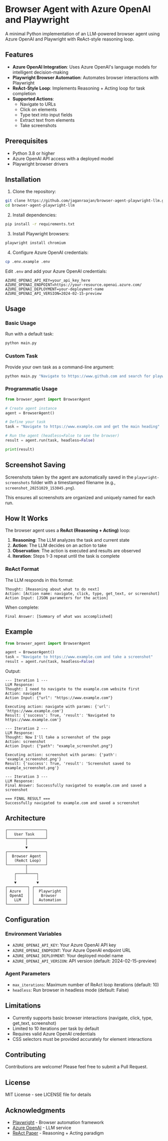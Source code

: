 # Browser Agent with Azure OpenAI and Playwright

A minimal Python implementation of an LLM-powered browser agent using Azure OpenAI and Playwright with ReAct-style reasoning loop.

## Features

- **Azure OpenAI Integration**: Uses Azure OpenAI's language models for intelligent decision-making
- **Playwright Browser Automation**: Automates browser interactions with Playwright
- **ReAct-Style Loop**: Implements Reasoning + Acting loop for task completion
- **Supported Actions**:
  - Navigate to URLs
  - Click on elements
  - Type text into input fields
  - Extract text from elements
  - Take screenshots

## Prerequisites

- Python 3.8 or higher
- Azure OpenAI API access with a deployed model
- Playwright browser drivers

## Installation

1. Clone the repository:
```bash
git clone https://github.com/jaganraajan/browser-agent-playwright-llm.git
cd browser-agent-playwright-llm
```

2. Install dependencies:
```bash
pip install -r requirements.txt
```

3. Install Playwright browsers:
```bash
playwright install chromium
```

4. Configure Azure OpenAI credentials:
```bash
cp .env.example .env
```

Edit `.env` and add your Azure OpenAI credentials:
```env
AZURE_OPENAI_API_KEY=your_api_key_here
AZURE_OPENAI_ENDPOINT=https://your-resource.openai.azure.com/
AZURE_OPENAI_DEPLOYMENT=your-deployment-name
AZURE_OPENAI_API_VERSION=2024-02-15-preview
```

## Usage

### Basic Usage

Run with a default task:
```bash
python main.py
```

### Custom Task

Provide your own task as a command-line argument:
```bash
python main.py "Navigate to https://www.github.com and search for playwright"
```

### Programmatic Usage

```python
from browser_agent import BrowserAgent

# Create agent instance
agent = BrowserAgent()

# Define your task
task = "Navigate to https://www.example.com and get the main heading"

# Run the agent (headless=False to see the browser)
result = agent.run(task, headless=False)

print(result)
```

## Screenshot Saving

Screenshots taken by the agent are automatically saved in the `playwright-screenshots` folder with a timestamped filename (e.g., `screenshot_20251029_153045.png`).

This ensures all screenshots are organized and uniquely named for each run.

## How It Works

The browser agent uses a **ReAct (Reasoning + Acting)** loop:

1. **Reasoning**: The LLM analyzes the task and current state
2. **Action**: The LLM decides on an action to take
3. **Observation**: The action is executed and results are observed
4. **Iteration**: Steps 1-3 repeat until the task is complete

### ReAct Format

The LLM responds in this format:
```
Thought: [Reasoning about what to do next]
Action: [Action name: navigate, click, type, get_text, or screenshot]
Action Input: [JSON parameters for the action]
```

When complete:
```
Final Answer: [Summary of what was accomplished]
```

## Example

```python
from browser_agent import BrowserAgent

agent = BrowserAgent()
task = "Navigate to https://www.example.com and take a screenshot"
result = agent.run(task, headless=False)
```

Output:
```
--- Iteration 1 ---
LLM Response:
Thought: I need to navigate to the example.com website first
Action: navigate
Action Input: {"url": "https://www.example.com"}

Executing action: navigate with params: {'url': 'https://www.example.com'}
Result: {'success': True, 'result': 'Navigated to https://www.example.com'}

--- Iteration 2 ---
LLM Response:
Thought: Now I'll take a screenshot of the page
Action: screenshot
Action Input: {"path": "example_screenshot.png"}

Executing action: screenshot with params: {'path': 'example_screenshot.png'}
Result: {'success': True, 'result': 'Screenshot saved to example_screenshot.png'}

--- Iteration 3 ---
LLM Response:
Final Answer: Successfully navigated to example.com and saved a screenshot

=== FINAL RESULT ===
Successfully navigated to example.com and saved a screenshot
```

## Architecture

```
┌─────────────────┐
│   User Task     │
└────────┬────────┘
         │
         ▼
┌─────────────────┐
│  Browser Agent  │
│   (ReAct Loop)  │
└────────┬────────┘
         │
    ┌────┴────┐
    │         │
    ▼         ▼
┌─────────┐ ┌──────────────┐
│ Azure   │ │  Playwright  │
│ OpenAI  │ │   Browser    │
│   LLM   │ │  Automation  │
└─────────┘ └──────────────┘
```

## Configuration

### Environment Variables

- `AZURE_OPENAI_API_KEY`: Your Azure OpenAI API key
- `AZURE_OPENAI_ENDPOINT`: Your Azure OpenAI endpoint URL
- `AZURE_OPENAI_DEPLOYMENT`: Your deployed model name
- `AZURE_OPENAI_API_VERSION`: API version (default: 2024-02-15-preview)

### Agent Parameters

- `max_iterations`: Maximum number of ReAct loop iterations (default: 10)
- `headless`: Run browser in headless mode (default: False)

## Limitations

- Currently supports basic browser interactions (navigate, click, type, get_text, screenshot)
- Limited to 10 iterations per task by default
- Requires valid Azure OpenAI credentials
- CSS selectors must be provided accurately for element interactions

## Contributing

Contributions are welcome! Please feel free to submit a Pull Request.

## License

MIT License - see LICENSE file for details

## Acknowledgments

- [Playwright](https://playwright.dev/) - Browser automation framework
- [Azure OpenAI](https://azure.microsoft.com/en-us/products/ai-services/openai-service) - LLM service
- [ReAct Paper](https://arxiv.org/abs/2210.03629) - Reasoning + Acting paradigm